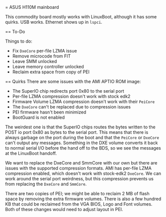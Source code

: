 = ASUS H110M mainboard

This commodity board mostly works with LinuxBoot, although it has some
quirks.  USB works.  Ethernet shows up in `lspci`.

== To-Do

Things to do:

* Fix `DxeCore` per-file LZMA issue
* Remove microcode from FIT
* Leave SMM unlocked
* Leave memory controller unlocked
* Reclaim extra space from copy of PEI

== Quirks
There are some issues with the AMI APTIO ROM image:

* The SuperIO chip redirects port 0x80 to the serial port
* Per-file LZMA compression doesn't work with stock edk2
* Firmware Volume LZMA compression doesn't work with their `PeiCore`
* The `DxeCore` can't be replaced due to compression issues
* PEI firmware hasn't been minimized
* BootGuard is not enabled

The weirdest one is that the SuperIO chips routes the bytes
written to the POST io port 0x80 as bytes to the serial port.
This means that there is always garbage on the port during the
boot and that the `PeiCore` or `DxeCore` can't output any messages.
Something in the DXE volume converts it back to normal serial I/O 
before the hand off to the BDS, so we see the messages at the
LinuxBoot handoff.

We want to replace the DxeCore and SmmCore with our own
but there are issues with the supported compression formats.
AMI has per-file LZMA compression enabled, which doesn't work
with stock-edk2 `DxeCore`.  We can work around the serial port
weirdness, but this compression prevents us from replacing
the `DxeCore` and `SmmCore`.

There are two copies of PEI; we might be able to reclaim 2 MB
of flash space by removing the extra firmware volumes.  There is
also a few hundred KB that could be reclaimed from the VGA BIOS,
Logo and Font volumes.  Both of these changes would need to
adjust layout in PEI.


